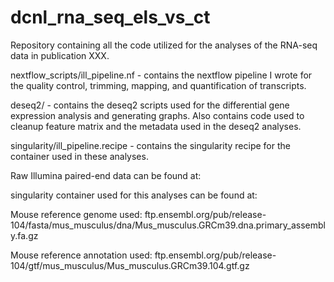 # dcnl_rna_seq_els_vs_ct

Repository containing all the code utilized for the analyses of the RNA-seq data in publication XXX.



nextflow_scripts/ill_pipeline.nf - contains the nextflow pipeline I wrote for the quality control, trimming, mapping, and quantification of transcripts.

deseq2/ - contains the deseq2 scripts used for the differential gene expression analysis and generating graphs. Also contains code used to cleanup feature matrix and the metadata
used in the deseq2 analyses.

singularity/ill_pipeline.recipe - contains the singularity recipe for the container used in these analyses.

Raw Illumina paired-end data can be found at:

singularity container used for this analyses can be found at:

Mouse reference genome used: ftp.ensembl.org/pub/release-104/fasta/mus_musculus/dna/Mus_musculus.GRCm39.dna.primary_assembly.fa.gz

Mouse reference annotation used: ftp.ensembl.org/pub/release-104/gtf/mus_musculus/Mus_musculus.GRCm39.104.gtf.gz

